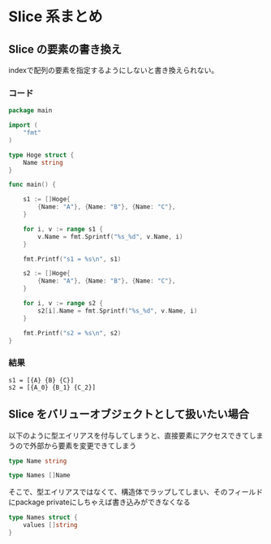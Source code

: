 # Slice 系まとめ

## Slice の要素の書き換え

indexで配列の要素を指定するようにしないと書き換えられない。

### コード

```go
package main

import (
	"fmt"
)

type Hoge struct {
	Name string
}

func main() {

	s1 := []Hoge{
		{Name: "A"}, {Name: "B"}, {Name: "C"},
	}

	for i, v := range s1 {
		v.Name = fmt.Sprintf("%s_%d", v.Name, i)
	}

	fmt.Printf("s1 = %s\n", s1)

	s2 := []Hoge{
		{Name: "A"}, {Name: "B"}, {Name: "C"},
	}

	for i, v := range s2 {
		s2[i].Name = fmt.Sprintf("%s_%d", v.Name, i)
	}

	fmt.Printf("s2 = %s\n", s2)
}

```

### 結果

```
s1 = [{A} {B} {C}]
s2 = [{A_0} {B_1} {C_2}]
```

## Slice をバリューオブジェクトとして扱いたい場合

以下のように型エイリアスを付与してしまうと、直接要素にアクセスできてしまうので外部から要素を変更できてしまう

```go
type Name string

type Names []Name
```

そこで、型エイリアスではなくて、構造体でラップしてしまい、そのフィールドにpackage privateにしちゃえば書き込みができなくなる

```go
type Names struct {
    values []string
}
```